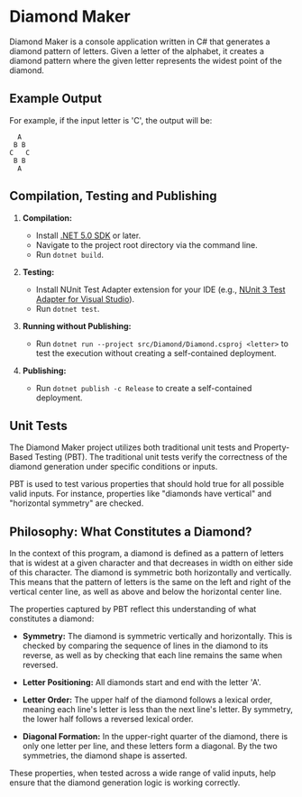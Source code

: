 # Diamond Maker

Diamond Maker is a console application written in C# that generates a diamond pattern of letters. Given a letter of the alphabet, it creates a diamond pattern where the given letter represents the widest point of the diamond.

## Example Output

For example, if the input letter is 'C', the output will be:

```
  A  
 B B 
C   C
 B B 
  A  
```

## Compilation, Testing and Publishing

1. **Compilation:**

   - Install [.NET 5.0 SDK](https://dotnet.microsoft.com/download) or later.
   - Navigate to the project root directory via the command line.
   - Run `dotnet build`.

2. **Testing:**

   - Install NUnit Test Adapter extension for your IDE (e.g., [NUnit 3 Test Adapter for Visual Studio](https://marketplace.visualstudio.com/items?itemName=NUnitDevelopers.NUnit3TestAdapter)).
   - Run `dotnet test`.

3. **Running without Publishing:**

   - Run `dotnet run --project src/Diamond/Diamond.csproj <letter>` to test the execution without
     creating a self-contained deployment.

4. **Publishing:**

   - Run `dotnet publish -c Release` to create a self-contained deployment.

## Unit Tests

The Diamond Maker project utilizes both traditional unit tests and Property-Based Testing (PBT). The traditional unit tests verify the correctness of the diamond generation under specific conditions or inputs.

PBT is used to test various properties that should hold true for all possible valid inputs. For instance, properties like "diamonds have vertical" and "horizontal symmetry" are checked. 

## Philosophy: What Constitutes a Diamond?

In the context of this program, a diamond is defined as a pattern of letters that is widest at a given character and that decreases in width on either side of this character. The diamond is symmetric both horizontally and vertically. This means that the pattern of letters is the same on the left and right of the vertical center line, as well as above and below the horizontal center line.

The properties captured by PBT reflect this understanding of what constitutes a diamond:

- **Symmetry:** The diamond is symmetric vertically and horizontally. This is checked by comparing the sequence of lines in the diamond to its reverse, as well as by checking that each line remains the same when reversed.

- **Letter Positioning:** All diamonds start and end with the letter 'A'.

- **Letter Order:** The upper half of the diamond follows a lexical order, meaning each line's letter is less than the next line's letter. By symmetry, the lower half follows a reversed lexical order.

- **Diagonal Formation:** In the upper-right quarter of the diamond, there is only one letter per line, and these letters form a diagonal. By the two symmetries, the diamond shape is asserted.

These properties, when tested across a wide range of valid inputs, help ensure that the diamond generation logic is working correctly.
